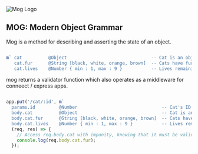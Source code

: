 
![Mog Logo](https://raw.githubusercontent.com/pomke/mog/master/mog.svg)

## MOG: Modern Object Grammar

Mog is a method for describing and asserting the state of an object.

```javascript

m` cat          @Object                                -- Cat is an object
   cat.fur      @String [black, white, orange, brown]  -- Cats have fur colour!
   cat.lives    @Number { min : 1, max : 9 }           -- Lives remaining` 
```

mog returns a validator function which also operates as a middleware for 
conneect / express apps. 

```javascript

app.put('/cat/:id', m`
  params.id         @Number                                -- Cat's ID
  body.cat          @Object                                -- Cat is an object
  body.cat.fur      @String [black, white, orange, brown]  -- Cats have fur colour!
  body.cat.lives    @Number { min : 1, max : 9 }           -- Lives remaining`,
  (req, res) => {
    // Access req.body.cat with impunity, knowing that it must be valid  
    console.log(req.body.cat.fur);
  });
```
